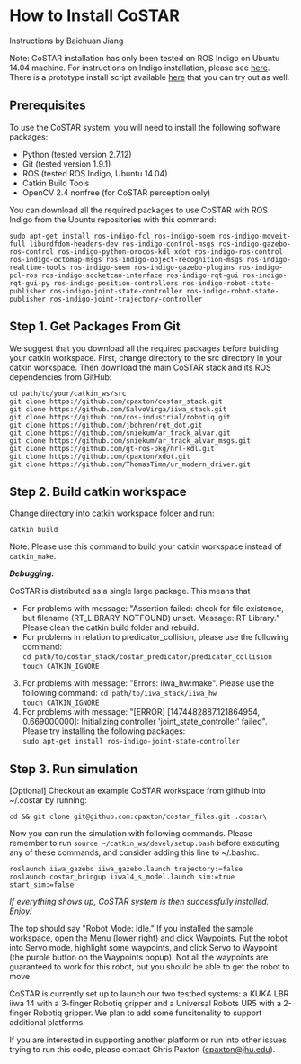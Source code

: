 # How to Install CoSTAR

Instructions by Baichuan Jiang

Note: CoSTAR installation has only been tested on ROS Indigo on Ubuntu 14.04 machine. For instructions on Indigo installation, please see [here](http://wiki.ros.org/indigo/Installation/Ubuntu). There is a prototype install script available [here](install_indigo.sh) that you can try out as well.

## Prerequisites

To use the CoSTAR system, you will need to install the following software packages:

* Python (tested version 2.7.12)
* Git (tested version 1.9.1)
* ROS (tested ROS Indigo, Ubuntu 14.04)
* Catkin Build Tools
* OpenCV 2.4 nonfree (for CoSTAR perception only)

You can download all the required packages to use CoSTAR with ROS Indigo from the Ubuntu repositories with this command:

```
sudo apt-get install ros-indigo-fcl ros-indigo-soem ros-indigo-moveit-full liburdfdom-headers-dev ros-indigo-control-msgs ros-indigo-gazebo-ros-control ros-indigo-python-orocos-kdl xdot ros-indigo-ros-control ros-indigo-octomap-msgs ros-indigo-object-recognition-msgs ros-indigo-realtime-tools ros-indigo-soem ros-indigo-gazebo-plugins ros-indigo-pcl-ros ros-indigo-socketcan-interface ros-indigo-rqt-gui ros-indigo-rqt-gui-py ros-indigo-position-controllers ros-indigo-robot-state-publisher ros-indigo-joint-state-controller ros-indigo-robot-state-publisher ros-indigo-joint-trajectory-controller 
```

## Step 1. Get Packages From Git

We suggest that you download all the required packages before building your catkin workspace. First, change directory to the src directory in your catkin workspace. Then download the main CoSTAR stack and its ROS dependencies from GitHub: 

```
cd path/to/your/catkin_ws/src
git clone https://github.com/cpaxton/costar_stack.git  
git clone https://github.com/SalvoVirga/iiwa_stack.git  
git clone https://github.com/ros-industrial/robotiq.git  
git clone https://github.com/jbohren/rqt_dot.git  
git clone https://github.com/sniekum/ar_track_alvar.git  
git clone https://github.com/sniekum/ar_track_alvar_msgs.git  
git clone https://github.com/gt-ros-pkg/hrl-kdl.git  
git clone https://github.com/cpaxton/xdot.git  
git clone https://github.com/ThomasTimm/ur_modern_driver.git
```

## Step 2. Build catkin workspace

Change directory into catkin workspace folder and run:

```
catkin build
```
 
Note: Please use this command to build your catkin workspace instead of `catkin_make`.

***Debugging:***

CoSTAR is distributed as a single large package. This means that 

* For problems with message: "Assertion failed: check for file existence, but filename (RT_LIBRARY-NOTFOUND) unset.  Message: RT Library." Please clean the catkin build folder and rebuild.  
* For problems in relation to predicator_collision, please use the following command:  
`cd path/to/costar_stack/costar_predicator/predicator_collision`  
`touch CATKIN_IGNORE`
3. For problems with message: "Errors: iiwa_hw:make". Please use the following command:
`cd path/to/iiwa_stack/iiwa_hw`  
`touch CATKIN_IGNORE`
4. For problems with message: "[ERROR] [1474482887.121864954, 0.669000000]: Initializing controller 'joint_state_controller' failed". Please try installing the following packages:  
`sudo apt-get install ros-indigo-joint-state-controller`


## Step 3. Run simulation
[Optional] Checkout an example CoSTAR workspace from github into ~/.costar by running:

```
cd && git clone git@github.com:cpaxton/costar_files.git .costar\
```

Now you can run the simulation with following commands. Please remember to run `source ~/catkin_ws/devel/setup.bash` before executing any of these commands, and consider adding this line to ~/.bashrc.

```
roslaunch iiwa_gazebo iiwa_gazebo.launch trajectory:=false  
roslaunch costar_bringup iiwa14_s_model.launch sim:=true start_sim:=false  
```


*If everything shows up, CoSTAR system is then successfully installed. Enjoy!*

The top should say "Robot Mode: Idle." If you installed the sample workspace, open the Menu (lower right) and click Waypoints. Put the robot into Servo mode, highlight some waypoints, and click Servo to Waypoint (the purple button on the Waypoints popup). Not all the waypoints are guaranteed to work for this robot, but you should be able to get the robot to move.

CoSTAR is currently set up to launch our two testbed systems: a KUKA LBR iiwa 14 with a 3-finger Robotiq gripper and a Universal Robots UR5 with a 2-finger Robotiq gripper. We plan to add some funcitonality to support additional platforms.

If you are interested in supporting another platform or run into other issues trying to run this code, please contact Chris Paxton (cpaxton@jhu.edu).
